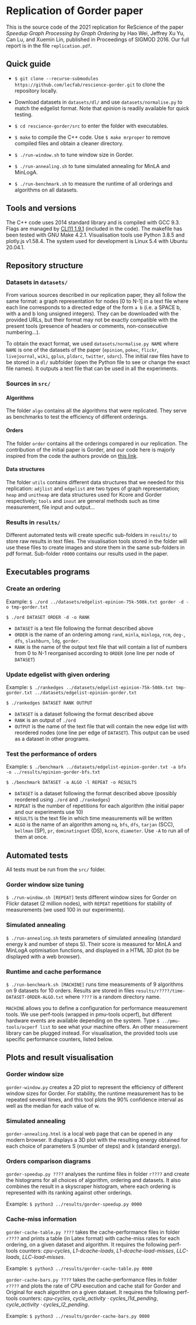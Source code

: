 # Replication of Gorder paper

This is the source code of the 2021 replication for ReScience of the paper _Speedup Graph Processing by Graph Ordering_ by Hao Wei, Jeffrey Xu Yu, Can Lu, and Xuemin Lin, published in Proceedings of SIGMOD 2016. Our full report is in the file `replication.pdf`.


## Quick guide
* `$ git clone --recurse-submodules https://github.com/lecfab/rescience-gorder.git` to clone the repository locally.

* Download datasets in `datasets/dl/` and use `datasets/normalise.py` to match the edgelist format. Note that _epinion_ is readily available for quick testing.

* `$ cd rescience-gorder/src` to enter the folder with executables.

* `$ make` to compile the C++ code. Use `$ make mrproper` to remove compiled files and obtain a cleaner directory.

* `$ ./run-window.sh` to tune window size in Gorder.

* `$ ./run-annealing.sh` to tune simulated annealing for MinLA and MinLogA.

* `$ ./run-benchmark.sh` to measure the runtime of all orderings and algorithms on all datasets.

## Tools and versions
The C++ code uses 2014 standard library and is compiled with GCC 9.3. Flags are managed by [CLI11 1.9.1](https://github.com/CLIUtils/CLI11) (included in the code). The makefile has been tested with GNU Make 4.2.1. Visualisation tools use Python 3.8.5 and plotly.js v1.58.4. The system used for development is Linux 5.4 with Ubuntu 20.04.1.


## Repository structure
### Datasets in `datasets/`
From various sources described in our replication paper, they all follow the same format: a graph representation for nodes [0 to N-1] in a text file where each line corresponds to a directed edge of the form `a b` (i.e. a SPACE b, with a and b long unsigned integers). They can be downloaded with the provided URLs, but their format may not be exactly compatible with the present tools (presence of headers or comments, non-consecutive numbering...).

To obtain the exact format, we used `datasets/normalise.py NAME` where `NAME` is one of the datasets of the paper (`epinion`, `pokec`, `flickr`, `livejournal`, `wiki`, `gplus`, `pldarc`, `twitter`, `sdarc`). The initial raw files have to be stored in a `dl/` subfolder (open the Python file to see or change the exact file names). It outputs a text file that can be used in all the experiments.

### Sources in `src/`
#### Algorithms
The folder `algo` contains all the algorithms that were replicated. They serve as benchmarks to test the efficiency of different orderings.

#### Orders
The folder `order` contains all the orderings compared in our replication. The contribution of the initial paper is Gorder, and our code here is majorly inspired from the code the authors provide on [this link](https://github.com/datourat/Gorder).

#### Data structures
The folder `utils` contains different data structures that we needed for this replication: `adjlist` and `edgelist` are two types of graph representation; `heap` and `unitheap` are data structures used for Kcore and Gorder respectively; `tools` and `inout` are general methods such as time measurement, file input and output...

### Results in `results/`
Different automated tests will create specific sub-folders in `results/` to store raw results in text files. The visualisation tools stored in the folder will use these files to create images and store them in the same sub-folders in pdf format. Sub-folder `r0000` contains our results used in the paper.


## Executables programs

### Create an ordering
Example: `$ ./ord ../datasets/edgelist-epinion-75k-508k.txt gorder -d -o tmp-gorder.txt`

`$ ./ord DATASET ORDER -d -o RANK`

-   `DATASET` is a text file following the format described above
-   `ORDER` is the name of an ordering among `rand`, `minla`, `minloga`, `rcm`, `deg-`, `dfs`, `slashburn`, `ldg`, `gorder`.
-   `RANK` is the name of the output text file that will contain a list of numbers from 0 to N-1 reorganised according to `ORDER` (one line per node of `DATASET`)

### Update edgelist with given ordering
Example: `$ ./rankedges ../datasets/edgelist-epinion-75k-508k.txt tmp-gorder.txt ../datasets/edgelist-epinion-gorder.txt`

`$ ./rankedges DATASET RANK OUTPUT`

-   `DATASET` is a dataset following the format described above
-   `RANK` is an output of `./ord`
-   `OUTPUT` is the name of the text file that will contain the new edge list with reordered nodes (one line per edge of `DATASET`). This output can be used as a dataset in other programs.

### Test the performance of orders
Example: `$ ./benchmark ../datasets/edgelist-epinion-gorder.txt -a bfs -o ../results/epinion-gorder-bfs.txt`

`$ ./benchmark DATASET -a ALGO -l REPEAT -o RESULTS`

-   `DATASET` is a dataset following the format described above (possibly reordered using `./ord` and `./rankedges`)
-   `REPEAT` is the number of repetitions for each algorithm (the initial paper and our experiments use 10)
-   `RESULTS` is the text file in which time measurements will be written
-   `ALGO` is the name of an algorithm among `nq`, `bfs`, `dfs`, `tarjan` (SCC), `bellman` (SP), `pr`, `dominatingset` (DS), `kcore`, `diameter`. Use `-A` to run all of them at once.


## Automated tests
All tests must be run from the `src/` folder.

### Gorder window size tuning
`$ ./run-window.sh [REPEAT]` tests different window sizes for Gorder on Flickr dataset (2 million nodes), with `REPEAT` repetitions for stability of measurements (we used 100 in our experiments).

### Simulated annealing
`$ ./run-annealing.sh` tests parameters of simulated annealing (standard energy k and number of steps S). Their score is measured for MinLA and MinLogA optimisation functions, and displayed in a HTML 3D plot (to be displayed with a web browser).

### Runtime and cache performance
`$ ./run-benchmark.sh [MACHINE]` runs time measurements of 9 algorithms on 9 datasets for 10 orders. Results are stored in files `results/r????/time-DATASET-ORDER-ALGO.txt` where `????` is a random directory name.

`MACHINE` allows you to define a configuration for performance measurement tools. We use perf-tools (wrapped in pmu-tools ocperf), but different hardware events are available depending on the system. Type `$ ../pmu-tools/ocperf list` to see what your machine offers. An other measurement library can be plugged instead. For visualisation, the provided tools use specific performance counters, listed below.


## Plots and result visualisation

### Gorder window size
`gorder-window.py` creates a 2D plot to represent the efficiency of different window sizes for Gorder. For stability, the runtime measurement has to be repeated several times, and this tool plots the 90% confidence interval as well as the median for each value of w.

### Simulated annealing
`gorder-annealing.html` is a local web page that can be opened in any modern browser. It displays a 3D plot with the resulting energy obtained for each choice of parameters S (number of steps) and k (standard energy).

### Orders comparison diagrams
`gorder-speedup.py ????` analyses the runtime files in folder `r????` and create the histograms for all choices of algorithm, ordering and datasets. It also combines the result in a skyscraper histogram, where each ordering is represented with its ranking against other orderings.

Example: `$ python3 ../results/gorder-speedup.py 0000`

### Cache-miss information
`gorder-cache-table.py ????` takes the cache-performance files in folder `r????` and prints a table (in Latex format) with cache-miss rates for each ordering, on a given dataset and algorithm. It requires the following perf-tools counters: _cpu-cycles_, _L1-dcache-loads_, _L1-dcache-load-misses_, _LLC-loads_, _LLC-load-misses_.

Example: `$ python3 ../results/gorder-cache-table.py 0000`

`gorder-cache-bars.py ????` takes the cache-performance files in folder `r????` and plots the rate of CPU execution and cache stall for Gorder and Original for each algorithm on a given dataset. It requires the following perf-tools counters: _cpu-cycles_, _cycle_activity ⋅ cycles_l1d_pending_, _cycle_activity ⋅ cycles_l2_pending_.

Example: `$ python3 ../results/gorder-cache-bars.py 0000`
